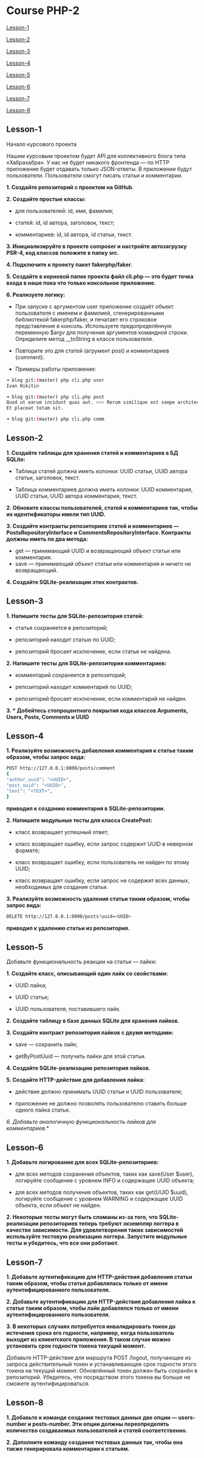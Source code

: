# Course PHP-2

[Lesson-1](#Lesson-1)

[Lesson-2](#Lesson-2)

[Lesson-3](#Lesson-3)

[Lesson-4](#lesson-4)

[Lesson-5](#lesson-5)

[Lesson-6](#lesson-6)

[Lesson-7](#lesson-7)

[Lesson-8](#lesson-8)

## Lesson-1

Начало курсового проекта

Нашим курсовым проектом будет API для коллективного блога типа «Хабрахабра». У нас не
будет никакого фронтенда — по HTTP приложение будет отдавать только JSON-ответы. В
приложении будут пользователи. Пользователи смогут писать статьи и комментарии.

**1. Создайте репозиторий с проектом на GitHub**.

**2. Создайте простые классы:**

- для пользователей: id, имя, фамилия;

- статей: id, id автора, заголовок, текст;

- комментариев: id, id автора, id статьи, текст.

**3. Инициализируйте в проекте composer и настройте автозагрузку PSR-4, код классов
положите в папку src.**

**4. Подключите к проекту пакет fakerphp/faker.**

**5. Создайте в корневой папке проекта файл cli.php — это будет точка входа в наше пока
что только консольное приложение.**

**6. Реализуете логику:**

- При запуске с аргументом user приложение создаёт объект пользователя с
именем и фамилией, сгенерированными библиотекой fakerphp/faker, и
печатает его строковое представление в консоль. Используете
предопределённую переменную $argv для получения аргументов командной
строки. Определите метод __toString в классе пользователя.

- Повторите это для статей (агрумент post) и комментариев (comment).

- Примеры работы приложения:

```sh
➜ blog git:(master) php cli.php user
Ivan Nikitin

➜ blog git:(master) php cli.php post
Quod ut earum incidunt quas aut. >>> Rerum similique est saepe architecto eum.
Et placeat totam sit.

➜ blog git:(master) php cli.php comm
```

## Lesson-2

**1. Создайте таблицы для хранения статей и комментариев в БД SQLite:**

- Таблица статей должна иметь колонки: UUID статьи, UUID автора статьи, заголовок,
текст.

- Таблица комментариев должна иметь колонки: UUID комментария, UUID статьи, UUID
автора комментария, текст.

**2. Обновите классы пользователей, статей и комментариев так, чтобы их идентификаторы имели
тип UUID.**

**3. Создайте контракты репозиториев статей и комментариев — PostsRepositoryInterface и
CommentsRepositoryInterface. Контракты должны иметь по два метода:**

- get — принимающий UUID и возвращающий объект статьи или комментария.
- save — принимающий объект статьи или комментария и ничего не возвращающий.

**4. Создайте SQLite-реализации этих контрактов.**

## Lesson-3

**1. Напишите тесты для SQLite-репозитория статей:**

- статья сохраняется в репозиторий;

- репозиторий находит статью по UUID;

- репозиторий бросает исключение, если статья не найдена.

**2. Напишите тесты для SQLite-репозитория комментариев:**

- комментарий сохраняется в репозиторий;

- репозиторий находит комментарий по UUID;

- репозиторий бросает исключение, если комментарий не найден.

**3. * Добейтесь стопроцентного покрытия кода классов Arguments, Users, Posts, Comments и
UUID**

## Lesson-4

**1. Реализуйте возможность добавления комментария к статье таким образом, чтобы запрос
вида:**

```sh
POST http://127.0.0.1:8000/posts/comment
{
"author_uuid": "<UUID>",
"post_uuid": "<UUID>",
"text": "<TEXT>",
}
```

**приводил к созданию комментария в SQLite-репозитории.**

**2. Напишите модульные тесты для класса CreatePost:**

- класс возвращает успешный ответ;

- класс возвращает ошибку, если запрос содержит UUID в неверном формате;

- класс возвращает ошибку, если пользователь не найден по этому UUID;

- класс возвращает ошибку, если запрос не содержит всех данных, необходимых для
создания статьи.

**3. Реализуйте возможность удаления статьи таким образом, чтобы запрос вида:**

```sh
DELETE http://127.0.0.1:8000/posts?uuid=<UUID>
```

**приводил к удалению статьи из репозитория.**

## Lesson-5

Добавьте функциональность реакции на статьи — лайки:

**1. Создайте класс, описывающий один лайк со свойствами:**

- UUID лайка;

- UUID статьи;

- UUID пользователя, поставившего лайк.

**2. Создайте таблицу в базе данных SQLite для хранения лайков.**

**3. Создайте контракт репозитория лайков с двумя методами:**

- save — сохранить лайк;

- getByPostUuid — получить лайки для этой статьи.

**4. Создайте SQLite-реализацию репозитория лайков.**

**5. Создайте HTTP-действие для добавления лайка:**

- действие должно принимать UUID статьи и UUID пользователя;

- приложение не должно позволять пользователю ставить больше одного лайка статье.

**6*. Добавьте аналогичную функциональность лайков для комментариев.**

## Lesson-6

**1. Добавьте логирование для всех SQLite-репозиториев:**

- для всех методов сохранения объектов, таких как save(User $user), логируйте
сообщение с уровнем INFO и содержащее UUID объекта;

- для всех методов получения объектов, таких как get(UUID $uuid), логируйте
сообщение с уровнем WARNING и содержащее UUID объекта, если объект не найден.

**2. Некоторые тесты могут быть сломаны из-за того, что SQLite-реализации репозиториев теперь
требуют экземпляр логгера в качестве зависимости. Для удовлетворения таких зависимостей
используйте тестовую реализацию логгера. Запустите модульные тесты и убедитесь, что все
они работают.**

## Lesson-7

**1. Добавьте аутентификацию для HTTP-действия добавления статьи таким образом, чтобы
статья добавлялась только от имени аутентифицированного пользователя.**

**2. Добавьте аутентификацию для HTTP-действия добавления лайка к статье таким образом,
чтобы лайк добавлялся только от имени аутентифицированного пользователя.**

**3. В некоторых случаях потребуется инвалидировать токен до истечения срока его годности,
например, когда пользователь выходит из клиентского приложения. В таком случае можно
установить срок годности токена текущий момент.**

Добавьте HTTP-действие для маршрута POST /logout, получающее из запроса
действительный токен и устанавливающее срок годности этого токена на текущий момент.
Обновлённый токен должен быть сохранён в репозиторий. Убедитесь, что посредством этого
токена вы больше не сможете аутентифицироваться.

## Lesson-8

**1. Добавьте к команде создания тестовых данных две опции — users-number и posts-number.
Эти опции должны переопределять количество создаваемых пользователей и статей
соответственно.**

**2. Дополните команду создания тестовых данных так, чтобы она также генерировала
комментарии к статьям.**